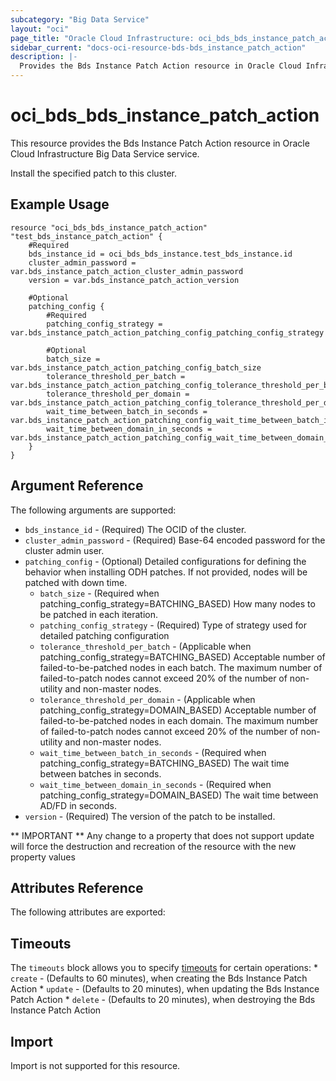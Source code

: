 ```yaml
---
subcategory: "Big Data Service"
layout: "oci"
page_title: "Oracle Cloud Infrastructure: oci_bds_bds_instance_patch_action"
sidebar_current: "docs-oci-resource-bds-bds_instance_patch_action"
description: |-
  Provides the Bds Instance Patch Action resource in Oracle Cloud Infrastructure Big Data Service service
---
```


# oci_bds_bds_instance_patch_action
This resource provides the Bds Instance Patch Action resource in Oracle Cloud Infrastructure Big Data Service service.

Install the specified patch to this cluster.


## Example Usage

```hcl
resource "oci_bds_bds_instance_patch_action" "test_bds_instance_patch_action" {
	#Required
	bds_instance_id = oci_bds_bds_instance.test_bds_instance.id
	cluster_admin_password = var.bds_instance_patch_action_cluster_admin_password
	version = var.bds_instance_patch_action_version

	#Optional
	patching_config {
		#Required
		patching_config_strategy = var.bds_instance_patch_action_patching_config_patching_config_strategy

		#Optional
		batch_size = var.bds_instance_patch_action_patching_config_batch_size
		tolerance_threshold_per_batch = var.bds_instance_patch_action_patching_config_tolerance_threshold_per_batch
		tolerance_threshold_per_domain = var.bds_instance_patch_action_patching_config_tolerance_threshold_per_domain
		wait_time_between_batch_in_seconds = var.bds_instance_patch_action_patching_config_wait_time_between_batch_in_seconds
		wait_time_between_domain_in_seconds = var.bds_instance_patch_action_patching_config_wait_time_between_domain_in_seconds
	}
}
```

## Argument Reference

The following arguments are supported:

* `bds_instance_id` - (Required) The OCID of the cluster.
* `cluster_admin_password` - (Required) Base-64 encoded password for the cluster admin user.
* `patching_config` - (Optional) Detailed configurations for defining the behavior when installing ODH patches. If not provided, nodes will be patched with down time.
	* `batch_size` - (Required when patching_config_strategy=BATCHING_BASED) How many nodes to be patched in each iteration.
	* `patching_config_strategy` - (Required) Type of strategy used for detailed patching configuration
	* `tolerance_threshold_per_batch` - (Applicable when patching_config_strategy=BATCHING_BASED) Acceptable number of failed-to-be-patched nodes in each batch. The maximum number of failed-to-patch nodes cannot exceed 20% of the number of non-utility and non-master nodes.
	* `tolerance_threshold_per_domain` - (Applicable when patching_config_strategy=DOMAIN_BASED) Acceptable number of failed-to-be-patched nodes in each domain. The maximum number of failed-to-patch nodes cannot exceed 20% of the number of non-utility and non-master nodes.
	* `wait_time_between_batch_in_seconds` - (Required when patching_config_strategy=BATCHING_BASED) The wait time between batches in seconds.
	* `wait_time_between_domain_in_seconds` - (Required when patching_config_strategy=DOMAIN_BASED) The wait time between AD/FD in seconds.
* `version` - (Required) The version of the patch to be installed.


** IMPORTANT **
Any change to a property that does not support update will force the destruction and recreation of the resource with the new property values

## Attributes Reference

The following attributes are exported:


## Timeouts

The `timeouts` block allows you to specify [timeouts](https://registry.terraform.io/providers/oracle/oci/latest/docs/guides/changing_timeouts) for certain operations:
	* `create` - (Defaults to 60 minutes), when creating the Bds Instance Patch Action
	* `update` - (Defaults to 20 minutes), when updating the Bds Instance Patch Action
	* `delete` - (Defaults to 20 minutes), when destroying the Bds Instance Patch Action


## Import

Import is not supported for this resource.

